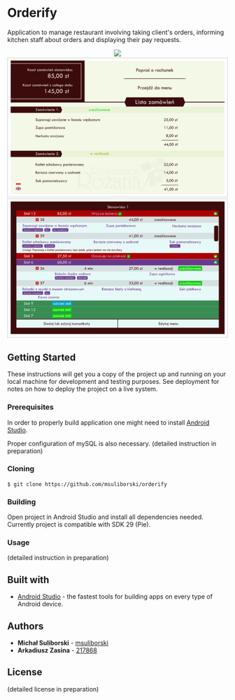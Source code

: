 # Orderify

Application to manage restaurant involving taking client's orders, informing kitchen staff about orders and displaying their pay requests. <br/>

<p align="center">
  <img width="940" src="@ART/menu 0.1.png">
  <img width="940" src="@ART/podsumowanie 0.1.png">
  <img width="940" src="@ART/ekran obslugi 0.1.png">
</p>

## Getting Started

These instructions will get you a copy of the project up and running on your local machine for development and testing purposes. See deployment for notes on how to deploy the project on a live system.

### Prerequisites

In order to properly build application one might need to install [Android Studio](https://developer.android.com/studio). </br>

Proper configuration of mySQL is also necessary. (detailed instruction in preparation)

### Cloning

```
$ git clone https://github.com/msuliborski/orderify
```

### Building

Open project in Android Studio and install all dependencies needed. Currently project is compatible with SDK 29 (Pie).

### Usage

(detailed instruction in preparation)

## Built with

* [Android Studio](https://developer.android.com/studio) - the fastest tools for building apps on every type of Android device.


## Authors

* **Michał Suliborski** - [msuliborski](https://github.com/msuliborski)
* **Arkadiusz Zasina** - [217868](https://github.com/217868)

## License

(detailed license in preparation)



